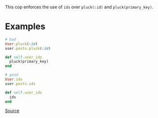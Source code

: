 
This cop enforces the use of `ids` over `pluck(:id)` and `pluck(primary_key)`.

# Examples

```ruby
# bad
User.pluck(:id)
user.posts.pluck(:id)

def self.user_ids
  pluck(primary_key)
end

# good
User.ids
user.posts.ids

def self.user_ids
  ids
end
```

[Source](http://www.rubydoc.info/gems/rubocop/RuboCop/Cop/Rails/PluckId)